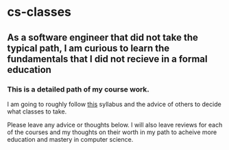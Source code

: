 # cs-classes

## As a software engineer that did not take the typical path, I am curious to learn the fundamentals that I did not recieve in a formal education

### This is a detailed path of my course work.

I am going to roughly follow [this](http://blog.agupieware.com/2014/06/online-learning-intensive-bachelors.html) syllabus and the advice of others to decide what classes to take. 

Please leave any advice or thoughts below. I will also leave reviews for each of the courses and my thoughts on their worth in my path to acheive more education and mastery in computer science.

